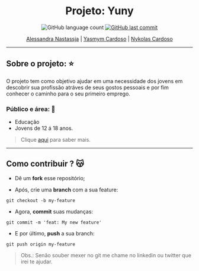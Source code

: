 <h1 align="center">
  Projeto: Yuny 
</h1>
<p align="center">
  <img alt="GitHub language count" src="https://img.shields.io/github/repo-size/Alessandra-Nastassja/PROJECT-EDUCAFRO?color=%239175db">
  <a href="https://github.com/Alessandra-Nastassja/PROJECT-WEARISM/commits/master">
    <img alt="GitHub last commit" src="https://img.shields.io/github/last-commit/Alessandra-Nastassja/PROJECT-EDUCAFRO?color=%239175db">
  </a>
</p>

<p align="center">
  <a href="">Alessandra Nastassja</a> | 
  <a href="">Yasmym Cardoso</a> | 
  <a href="">Nykolas Cardoso</a>
</p>

******
## Sobre o projeto: ⭐

O projeto tem como objetivo ajudar em uma necessidade dos jovens em descobrir sua profissão atráves de seus gostos pessoais e por fim conhecer o caminho para o seu primeiro emprego.

### Público e área: 📌

* Educação
* Jovens de 12 á 18 anos.

> Clique [aqui](https://miro.com/app/board/o9J_kqpCyf4=/) para saber mais.

******
## Como contribuir ? 😽

* Dê um **fork** esse repositório;
![]()

* Após, crie uma **branch** com a sua feature:

```
git checkout -b my-feature
```

* Agora, **commit** suas mudanças: 

```
git commit -m 'feat: My new feature'
```

* E por último, **push** a sua branch: 

```
git push origin my-feature
```

> Obs.: Senão souber mexer no git me chame no linkedin ou twitter que irei te ajudar. 
